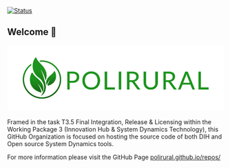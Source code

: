 [![Status](https://img.shields.io/badge/Status-Ready-green?style=plastic)](https://github.com/polirural)

## Welcome 👋

![Polirural](/profile/logo_polirural.png)

Framed in the task T3.5 Final Integration, Release & Licensing within the Working Package 3 (Innovation Hub & System Dynamics Technology), this GitHub Organization is focused on hosting the source code of both DIH and Open source System Dynamics tools.

For more information please visit the GitHub Page [polirural.github.io/repos/](https://polirural.github.io/repos/)
